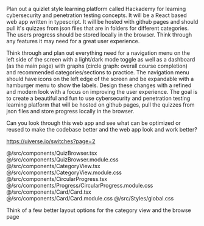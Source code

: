 Plan out a quizlet style learning platform called Hackademy for learning cybersecurity and penetration testing concepts. It will be a React based web app written in typescript. It will be hosted with github pages and should pull it's quizzes from json files that are in folders for different categories. The users progress should be stored locally in the browser. Think through any features it may need for a great user experience.

Think through and plan out everything need for a navigation menu on the left side of the screen with a light/dark mode toggle as well as a dashboard (as the main page) with graphs (circle graph: overall course completion) and recommended categories/sections to practice. The navigation menu should have icons on the left edge of the screen and be expandable with a hamburger menu to show the labels. Design these changes with a refined and modern look with a focus on improving the user experience. The goal is to create a beautiful and fun to use cybersecurity and penetration testing learning platform that will be hosted on github pages, pull the quizzes from json files and store progress locally in the browser.

Can you look through this web app and see what can be optimized or reused to make the codebase better and the web app look and work better?

https://uiverse.io/switches?page=2

@/src/components/QuizBrowser.tsx 
@/src/components/QuizBrowser.module.css 
@/src/components/CategoryView.tsx 
@/src/components/CategoryView.module.css 
@/src/components/CircularProgress.tsx 
@/src/components/Progress/CircularProgress.module.css 
@/src/components/Card/Card.tsx 
@/src/components/Card/Card.module.css 
@/src/Styles/global.css 

 Think of a few better layout options for the category view and the browse page
